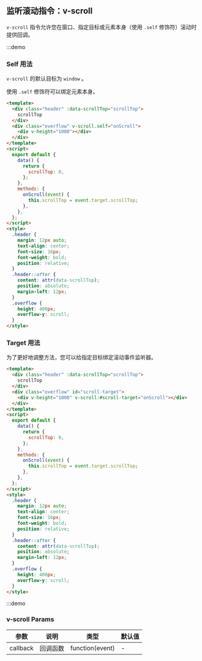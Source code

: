 ## 监听滚动指令：v-scroll

`v-scroll` 指令允许您在窗口、指定目标或元素本身（使用 `.self` 修饰符）滚动时提供回调。

:::demo

### Self 用法

`v-scroll` 的默认目标为 `window` 。

使用 `.self` 修饰符可以绑定元素本身。

```html
<template>
  <div class="header" :data-scrollTop="scrollTop">
    scrollTop
  </div>
  <div class="overflow" v-scroll.self="onScroll">
    <div v-height="1000"></div>
  </div>
</template>
<script>
  export default {
    data() {
      return {
        scrollTop: 0,
      };
    },
    methods: {
      onScroll(event) {
        this.scrollTop = event.target.scrollTop;
      },
    },
  };
</script>
<style>
  .header {
    margin: 12px auto;
    text-align: center;
    font-size: 16px;
    font-weight: bold;
    position: relative;
  }
  .header::after {
    content: attr(data-scrollTop);
    position: absolute;
    margin-left: 12px;
  }
  .overflow {
    height: 400px;
    overflow-y: scroll;
  }
</style>
```

### Target 用法

为了更好地调整方法，您可以给指定目标绑定滚动事件监听器。

```html
<template>
  <div class="header" :data-scrollTop="scrollTop">
    scrollTop
  </div>
  <div class="overflow" id="scroll-target">
    <div v-height="1000" v-scroll:#scroll-target="onScroll"></div>
  </div>
</template>
<script>
  export default {
    data() {
      return {
        scrollTop: 0,
      };
    },
    methods: {
      onScroll(event) {
        this.scrollTop = event.target.scrollTop;
      },
    },
  };
</script>
<style>
  .header {
    margin: 12px auto;
    text-align: center;
    font-size: 16px;
    font-weight: bold;
    position: relative;
  }
  .header::after {
    content: attr(data-scrollTop);
    position: absolute;
    margin-left: 12px;
  }
  .overflow {
    height: 400px;
    overflow-y: scroll;
  }
</style>
```

:::demo

### v-scroll Params

| 参数     | 说明     | 类型            | 默认值 |
| -------- | -------- | --------------- | ------ |
| callback | 回调函数 | function(event) | -      |

